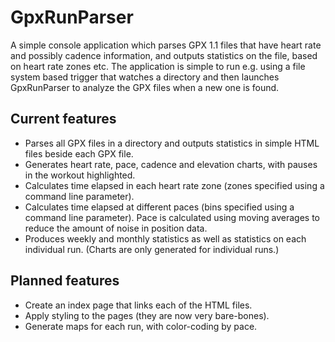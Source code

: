 ﻿GpxRunParser
============

A simple console application which parses GPX 1.1 files that have heart rate and possibly cadence information, and outputs statistics on the file, based on heart rate zones etc. The application is simple to run e.g. using a file system based trigger that watches a directory and then launches GpxRunParser to analyze the GPX files when a new one is found.

Current features
----------------

* Parses all GPX files in a directory and outputs statistics in simple HTML files beside each GPX file.
* Generates heart rate, pace, cadence and elevation charts, with pauses in the workout highlighted.
* Calculates time elapsed in each heart rate zone (zones specified using a command line parameter).
* Calculates time elapsed at different paces (bins specified using a command line parameter). Pace is calculated using moving averages to reduce the amount of noise in position data.
* Produces weekly and monthly statistics as well as statistics on each individual run. (Charts are only generated for individual runs.)


Planned features
----------------

* Create an index page that links each of the HTML files.
* Apply styling to the pages (they are now very bare-bones).
* Generate maps for each run, with color-coding by pace.
